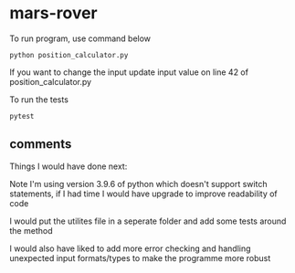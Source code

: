 # mars-rover

To run program, use command below

```
python position_calculator.py
```
If you want to change the input update input value on line 42 of position_calculator.py

To run the tests

```
pytest
```

## comments

Things I would have done next:

Note I'm using version 3.9.6 of python which doesn't support switch statements, if I had time I would have upgrade to improve readability of code

I would put the utilites file in a seperate folder and add some tests around the method

I would also have liked to add more error checking and handling unexpected input formats/types to make the programme more robust

